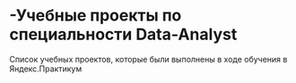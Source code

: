 # -Учебные проекты по специальности Data-Analyst
Список учебных проектов, которые были выполнены в ходе обучения в Яндекс.Практикум
